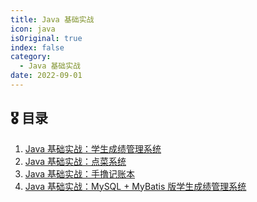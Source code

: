 ```yaml
---
title: Java 基础实战
icon: java
isOriginal: true
index: false
category:
  - Java 基础实战
date: 2022-09-01
---
```


## 🎖️ 目录

1. [Java 基础实战：学生成绩管理系统](20220301-score-management.md)
2. [Java 基础实战：点菜系统](20220302-order-system.md)
3. [Java 基础实战：手撸记账本](20220303-tally-book.md)
4. [Java 基础实战：MySQL + MyBatis 版学生成绩管理系统](20220304-mysql-mybatis-score-management.md)

